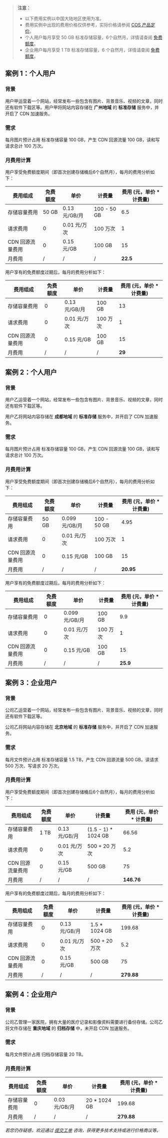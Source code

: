 >**注意：**
>- 以下费用实例以中国大陆地区使用为准。
>- 费用实例中出现的费用价格仅供参考，实际价格请参阅 [COS 产品定价](https://cloud.tencent.com/document/product/436/6239)。
>- 个人用户每月享受 50 GB 标准存储容量，6个自然月，详情请查阅 [免费额度](https://cloud.tencent.com/document/product/436/6240)。
>- 企业用户每月享受 1 TB 标准存储容量，6 个自然月，详情请查阅 [免费额度](https://cloud.tencent.com/document/product/436/6240)。

## 案例 1：个人用户

### 背景

用户甲运营着一个网站，经常发布一些包含有图片、背景音乐、视频的文章，同时还有软件下载区等。用户甲将网站内容存储在 **广州地域** 的 **标准存储** 服务中，并开启了 CDN 加速服务。

### 需求

每月图片预计占用 标准存储容量 100 GB，产生 CDN 回源流量 100 GB，读和写请求总计 100 万次。

### 月费用计算

用户享受免费额度期间（即首次创建存储桶后6个自然月），每月的费用分析如下：

| 费用组成         | 免费额度 | 单价          | 计费量      | 费用 (元，单价 * 计费量) |
| ---------------- | -------- | ------------- | ----------- | ------------------------ |
| 存储容量费用     | 50 GB    | 0.13 元/GB/月 | 100 - 50 GB | 6.5                      |
| 请求费用         | 0        | 0.01 元/万次  | 100 万次    | 1                        |
| CDN 回源流量费用 | 0        | 0.15 元/GB    | 100 GB      | 15                       |
| 月费用           | /        | /             | /           | **22.5**                 |

用户享有的免费额度过期后，每月的费用分析如下：

| 费用组成         | 免费额度 | 单价          | 计费量   | 费用 (元，单价 * 计费量) |
| ---------------- | -------- | ------------- | -------- | ------------------------ |
| 存储容量费用     | 0        | 0.13 元/GB/月 | 100 GB   | 13                       |
| 请求费用         | 0        | 0.01 元/万次  | 100 万次 | 1                        |
| CDN 回源流量费用 | 0        | 0.15 元/GB    | 100 GB   | 15                       |
| 月费用           | /        | /             | /        | **29**                   |


## 案例 2：个人用户

### 背景

用户乙运营着一个网站，经常发布一些包含有图片、背景音乐、视频的文章，同时还有软件下载区等。

用户乙将网站内容存储在 **成都地域** 的 **标准存储** 服务中，并开启了 CDN 加速服务。 

### 需求

每月图片预计占用 标准存储容量 100 GB，产生 CDN 回源流量 100 GB，读和写请求总计 100 万次。

### 月费用计算

用户享受免费额度期间（即首次创建存储桶后6个自然月），每月的费用分析如下：

| 费用组成         | 免费额度 | 单价           | 计费量      | 费用 (元，单价 * 计费量) |
| ---------------- | -------- | -------------- | ----------- | ------------------------ |
| 存储容量费用     | 50 GB    | 0.099 元/GB/月 | 100 - 50 GB | 4.95                     |
| 请求费用         | 0        | 0.01 元/万次   | 100 万次    | 1                        |
| CDN 回源流量费用 | 0        | 0.15 元/GB     | 100 GB      | 15                       |
| 月费用           | /        | /              | /           | **20.95**                |

用户享有的免费额度过期后，每月的费用分析如下：

| 费用组成         | 免费额度 | 单价           | 计费量   | 费用 (元，单价 * 计费量) |
| ---------------- | -------- | -------------- | -------- | ------------------------ |
| 存储容量费用     | 0        | 0.099 元/GB/月 | 100 GB   | 9.9                      |
| 请求费用         | 0        | 0.01 元/万次   | 100 万次 | 1                        |
| CDN 回源流量费用 | 0        | 0.15 元/GB     | 100 GB   | 15                       |
| 月费用           | /        | /              | /        | **25.9**                 |

## 案例 3：企业用户

### 背景

公司乙运营着一个网站，经常发布一些包含有图片、背景音乐、视频的文章，同时还有软件下载区等。

公司乙将网站内容存储在 **北京地域** 的 **标准存储** 服务中，并开启了 CDN 加速服务。 

### 需求

每月文件预计占用 标准存储容量 1.5 TB，产生 CDN 回源流量 500 GB，读请求 500 万次、写请求 20 万次。

### 月费用计算

用户享受免费额度期间（即首次创建存储桶后6个自然月），每月的费用分析如下：

| 费用组成         | 免费额度 | 单价          | 计费量              | 费用 (元，单价 * 计费量) |
| ---------------- | -------- | ------------- | ------------------- | ------------------------ |
| 存储容量费用     | 1 TB     | 0.13 元/GB/月 | (1.5 - 1) * 1024 GB | 66.56                    |
| 请求费用         | 0        | 0.01 元/万次  | 500 + 20 万次       | 5.2                      |
| CDN 回源流量费用 | 0        | 0.15 元/GB    | 500 GB              | 75                       |
| 月费用           | /        | /             | /                   | **146.76**               |

用户享有的免费额度过期后，每月的费用分析如下：

| 费用组成         | 免费额度 | 单价          | 计费量        | 费用 (元，单价 * 计费量) |
| ---------------- | -------- | ------------- | ------------- | ------------------------ |
| 存储容量费用     | 0        | 0.13 元/GB/月 | 1.5 * 1024 GB | 199.68                   |
| 请求费用         | 0        | 0.01 元/万次  | 500 + 20 万次 | 5.2                      |
| CDN 回源流量费用 | 0        | 0.15 元/GB    | 500 GB        | 75                       |
| 月费用           | /        | /             | /             | **279.88**               |

## 案例 4：企业用户

### 背景 

公司乙管理一家医院，拥有大量的医疗记录和影像资料需要进行备份存储。公司乙将文件存储在 **重庆地域** 的 **归档存储** 中，未开启 CDN 加速服务。

### 需求

每月文件预计占用 归档存储容量 20 TB。

### 月费用计算

| 费用组成     | 免费额度 | 单价          | 计费量       | 费用 (元，单价 * 计费量) |
| ------------ | -------- | ------------- | ------------ | ------------------------ |
| 存储容量费用 | 0        | 0.03 元/GB/月 | 20 * 1024 GB | 199.68                   |
| 月费用       | /        | /             | /            | **279.88**               |

*若您仍存疑惑，欢迎通过 [提交工单](https://console.cloud.tencent.com/workorder/category) 咨询，获得更多技术支持或进行价格商议等。*
